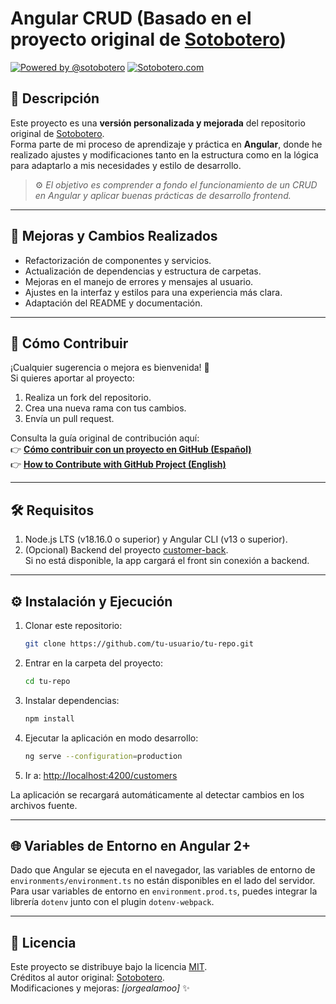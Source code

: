 # Angular CRUD (Basado en el proyecto original de [Sotobotero](https://sotobotero.com))
[![Powered by @sotobotero](https://img.shields.io/badge/Powered%20by-%40sotobotero-blue?style=flat-square&logo=twitter)](https://twitter.com/sotobotero)
[![Sotobotero.com](https://img.shields.io/badge/Powered%20by-sotobotero.com-blue?style=flat-square&logo=twitter)](https://sotobotero.com/)

## 🌟 Descripción

Este proyecto es una **versión personalizada y mejorada** del repositorio original de [Sotobotero](https://sotobotero.com).  
Forma parte de mi proceso de aprendizaje y práctica en **Angular**, donde he realizado ajustes y modificaciones tanto en la estructura como en la lógica para adaptarlo a mis necesidades y estilo de desarrollo.

> ⚙️ *El objetivo es comprender a fondo el funcionamiento de un CRUD en Angular y aplicar buenas prácticas de desarrollo frontend.*

---

## 🚀 Mejoras y Cambios Realizados

- Refactorización de componentes y servicios.  
- Actualización de dependencias y estructura de carpetas.  
- Mejoras en el manejo de errores y mensajes al usuario.  
- Ajustes en la interfaz y estilos para una experiencia más clara.  
- Adaptación del README y documentación.  

---

## 🧩 Cómo Contribuir

¡Cualquier sugerencia o mejora es bienvenida! 🎉  
Si quieres aportar al proyecto:

1. Realiza un fork del repositorio.  
2. Crea una nueva rama con tus cambios.  
3. Envía un pull request.  

Consulta la guía original de contribución aquí:  
👉 [**Cómo contribuir con un proyecto en GitHub (Español)**](https://github.com/sotobotero/CodeHub/blob/develop/README.md#-cómo-contribuir)  
👉 [**How to Contribute with GitHub Project (English)**](https://github.com/sotobotero/CodeHub/blob/develop/README.md#-how-to-contribute)

---

## 🛠️ Requisitos

1. Node.js LTS (v18.16.0 o superior) y Angular CLI (v13 o superior).  
2. (Opcional) Backend del proyecto [customer-back](https://github.com/sotobotero/customer-back).  
   Si no está disponible, la app cargará el front sin conexión a backend.  

---

## ⚙️ Instalación y Ejecución

1. Clonar este repositorio:  
   ```bash
   git clone https://github.com/tu-usuario/tu-repo.git
   ```
2. Entrar en la carpeta del proyecto:  
   ```bash
   cd tu-repo
   ```
3. Instalar dependencias:  
   ```bash
   npm install
   ```
4. Ejecutar la aplicación en modo desarrollo:  
   ```bash
   ng serve --configuration=production
   ```
5. Ir a: [http://localhost:4200/customers](http://localhost:4200/customers)

La aplicación se recargará automáticamente al detectar cambios en los archivos fuente.

---

## 🌐 Variables de Entorno en Angular 2+

Dado que Angular se ejecuta en el navegador, las variables de entorno de `environments/environment.ts` no están disponibles en el lado del servidor.  
Para usar variables de entorno en `environment.prod.ts`, puedes integrar la librería `dotenv` junto con el plugin `dotenv-webpack`.

---

## 📄 Licencia

Este proyecto se distribuye bajo la licencia [MIT](https://github.com/sotobotero/CodeHub/blob/develop/LICENSE).  
Créditos al autor original: [Sotobotero](https://sotobotero.com).  
Modificaciones y mejoras: *[jorgealamoo]* ✨
